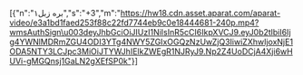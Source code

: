 [{"n":"بره زبل۱","s":"+3","m":"https://hw18.cdn.asset.aparat.com/aparat-video/e3a1bd1faed253f88c22fd7744eb9c0e18444681-240p.mp4?wmsAuthSign\u003deyJhbGciOiJIUzI1NiIsInR5cCI6IkpXVCJ9.eyJ0b2tlbiI6Ijg4YWNlMDRmZGU4ODI3YTg4NWY5ZGIxOGQzNzUwZjQ3IiwiZXhwIjoxNjE1ODA5NTY3LCJpc3MiOiJTYWJhIElkZWEgR1NJRyJ9.Np2Z4UoDCjA4Xji6wHUVi-gMGQnsj1GaLN2gXEfSP0k"}]
